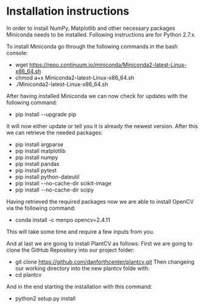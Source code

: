 # Installation instructions
In order to install NumPy, Matplotlib and other necessary packages Miniconda needs to be installed. Following instructions are for Python 2.7.x.

To install Miniconda go through the following commands in the bash console:
- wget https://repo.continuum.io/miniconda/Miniconda2-latest-Linux-x86_64.sh
- chmod a+x Miniconda2-latest-Linux-x86_64.sh
- ./Miniconda2-latest-Linux-x86_64.sh

After having installed Miniconda we can now check for updates with the following command:
- pip install --upgrade pip

It will now either update or tell you it is already the newest version.
After this we can retrieve the needed packages:
- pip install argparse
- pip install matplotlib
- pip install numpy   
- pip install pandas
- pip install pytest
- pip install python-dateutil
- pip install --no-cache-dir scikit-image
- pip install --no-cache-dir scipy

Having retrieved the required packages now we are able to install OpenCV via the following command:
- conda install -c menpo opencv=2.4.11

This will take some time and require a few inputs from you.

And at last we are going to install PlantCV as follows:
First we are going to clone the GitHub Repository into our project folder:
- git clone https://github.com/danforthcenter/plantcv.git
Then changeing our working directory into the new plantcv folde with:
- cd plantcv

And in the end starting the installation with this command:
- python2 setup.py install
